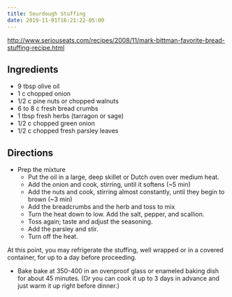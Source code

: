 ```yaml
---
title: Sourdough Stuffing
date: 2019-11-01T16:21:22-05:00
---
```



http://www.seriouseats.com/recipes/2008/11/mark-bittman-favorite-bread-stuffing-recipe.html


## Ingredients

- 9 tbsp olive oil
- 1 c chopped onion
- 1/2 c pine nuts or chopped walnuts
- 6 to 8 c fresh bread crumbs
- 1 tbsp fresh herbs (tarragon or sage)
- 1/2 c chopped green onion
- 1/2 c chopped fresh parsley leaves

## Directions

- Prep the mixture
	- Put the oil in a large, deep skillet or Dutch oven over medium heat. 
	- Add the onion and cook, stirring, until it softens (~5 min)
	- Add the nuts and cook, stirring almost constantly, until they begin to brown (~3 min)
	- Add the breadcrumbs and the herb and toss to mix
	- Turn the heat down to low. Add the salt, pepper, and scallion.
	- Toss again; taste and adjust the seasoning.
	- Add the parsley and stir.
	- Turn off the heat.

At this point, you may refrigerate the stuffing, well wrapped or in a covered
container, for up to a day before proceeding.

- Bake bake at 350-400 in an ovenproof glass or enameled baking dish for about 45 minutes.
  (Or you can cook it up to 3 days in advance and just warm it up right before dinner.)

